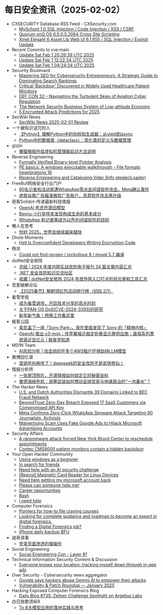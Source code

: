 # 每日安全资讯（2025-02-02）

- CXSECURITY Database RSS Feed - CXSecurity.com
  - [MySchool 1.0 SQL Injection / Code Injection / XSS / CSRF](https://cxsecurity.com/issue/WLB-2025020003)
  - [Quorum onQ OS 6.0.0.5.2064 Cross Site Scripting](https://cxsecurity.com/issue/WLB-2025020002)
  - [Xinet Elegant 6 Asset Lib Web UI 6.1.655  / SQL Injection / Exploit Update](https://cxsecurity.com/issue/WLB-2025020001)
- Recent Commits to cve:main
  - [Update Sat Feb  1 20:26:39 UTC 2025](https://github.com/trickest/cve/commit/8762f3f58de4551c97168dde18c7e266ced38a8e)
  - [Update Sat Feb  1 12:22:34 UTC 2025](https://github.com/trickest/cve/commit/2eae26b3af16158a5777acd6222b88b72a623860)
  - [Update Sat Feb  1 04:24:34 UTC 2025](https://github.com/trickest/cve/commit/7de9e18e5f8ae22f5eb7a3004c105a16620b2176)
- Security Boulevard
  - [Mastering SEO for Cybersecurity Entrepreneurs: A Strategic Guide to Dominating Search Rankings](https://securityboulevard.com/2025/02/mastering-seo-for-cybersecurity-entrepreneurs-a-strategic-guide-to-dominating-search-rankings/)
  - [Critical ‘Backdoor’ Discovered in Widely Used Healthcare Patient Monitors](https://securityboulevard.com/2025/02/critical-backdoor-discovered-in-widely-used-healthcare-patient-monitors/)
  - [DEF CON 32 – Navigating the Turbulent Skies of Aviation Cyber Regulation](https://securityboulevard.com/2025/02/def-con-32-navigating-the-turbulent-skies-of-aviation-cyber-regulation/)
  - [The Network Security Business System of Low-altitude Economy](https://securityboulevard.com/2025/02/the-network-security-business-system-of-low-altitude-economy/)
  - [5 Encrypted Attack Predictions for 2025](https://securityboulevard.com/2025/02/5-encrypted-attack-predictions-for-2025/)
- SecWiki News
  - [SecWiki News 2025-02-01 Review](http://www.sec-wiki.com/?2025-02-01)
- 一个被知识诅咒的人
  - [【Python】理解Python中的协程和生成器：从yield到async](https://blog.csdn.net/nokiaguy/article/details/145412058)
  - [Python中的数据类（dataclass）：简化类的定义与数据管理](https://blog.csdn.net/nokiaguy/article/details/145412051)
- glzjin
  - [懒猫微服外挂虚拟机管理器启动方法说明](https://www.zhaoj.in/read-9046.html)
- Reverse Engineering
  - [Formally Verified Binary-level Pointer Analysis](https://www.reddit.com/r/ReverseEngineering/comments/1ifeeay/formally_verified_binarylevel_pointer_analysis/)
  - [PE basics: A windows executable walkthrough - File formats hexplorations 16](https://www.reddit.com/r/ReverseEngineering/comments/1ifjwuw/pe_basics_a_windows_executable_walkthrough_file/)
  - [Reverse Engineering and Cataloging Vidar (Info stealer/Loader)](https://www.reddit.com/r/ReverseEngineering/comments/1ifair6/reverse_engineering_and_cataloging_vidar_info/)
- FreeBuf网络安全行业门户
  - [90名记者和活动家遭WhatsApp零点击间谍软件攻击，Meta确认事件](https://www.freebuf.com/news/421009.html)
  - [虚假谷歌广告瞄准微软广告账户，恶意软件攻击再升级](https://www.freebuf.com/articles/web/421008.html)
- 奇客Solidot–传递最新科技情报
  - [OpenAI 考虑开源旧模型](https://www.solidot.org/story?sid=80459)
  - [Bennu 小行星样本发现构成生命的基本成分](https://www.solidot.org/story?sid=80458)
  - [WhatsApp 称记者等成为以色列间谍软件的目标](https://www.solidot.org/story?sid=80457)
- 懒人在思考
  - [你好 2025，世界会继续越来越快](https://mp.weixin.qq.com/s?__biz=MzA3NTEzMTUwNA==&mid=2651081669&idx=1&sn=aa0b77b261c5fe6e6c4784263302e03f&chksm=8485d4dab3f25dcc6c72bc871f2c82bb91346cc258daa86cf4d931e657135ec686fead183589&scene=58&subscene=0#rd)
- Dhole Moments
  - [Hell Is Overconfident Developers Writing Encryption Code](https://soatok.blog/2025/01/31/hell-is-overconfident-developers-writing-encryption-code/)
- 杨龙
  - [Could not find rpcgen / rockylinux 8 / mysql 5.7 编译](https://www.yanglong.pro/could-not-find-rpcgen-rockylinux-8/)
- dotNet安全矩阵
  - [总结 | 2024 年度内网实战攻防电子报刊 34 篇文章内容汇总](https://mp.weixin.qq.com/s?__biz=MzUyOTc3NTQ5MA==&mid=2247498632&idx=1&sn=681e983fa35bb19e0904831b335d7e0f&chksm=fa595565cd2edc73d886f41d9397e163f030a12a60338c2df1d0c1a99313c34cdcf453aa5fea&scene=58&subscene=0#rd)
  - [.NET 安全攻防知识交流社区](https://mp.weixin.qq.com/s?__biz=MzUyOTc3NTQ5MA==&mid=2247498632&idx=2&sn=6855593bf81f6d589c2562c3edaa601f&chksm=fa595565cd2edc735c22d1d43d28bf31a8043c2ff0206e4a1fad46e91c47f503b969c34ad67c&scene=58&subscene=0#rd)
  - [收藏 | dotNet安全矩阵 2024 年度外网入口打点阶段文章和工具汇总](https://mp.weixin.qq.com/s?__biz=MzUyOTc3NTQ5MA==&mid=2247498632&idx=3&sn=66a759fa72b074482a993bee88e6bd92&chksm=fa595565cd2edc732b090dd7e2e465cab66aa723f707fa97061db95641beb2e9080ebe414db5&scene=58&subscene=0#rd)
- 吾爱破解论坛
  - [【2025春节】解题领红包活动排行榜（初四 2/1）](https://mp.weixin.qq.com/s?__biz=MjM5Mjc3MDM2Mw==&mid=2651141665&idx=1&sn=cf29ecaf3b5e2954cc5cb4b91fcef39f&chksm=bd50a6758a272f63660c32ba0c3ecc6a4c6d0036e2c3311ac5a9642e041e64846a8b2d665c2a&scene=58&subscene=0#rd)
- 看雪学苑
  - [成为看雪讲师，开启技术分享的高光时刻](https://mp.weixin.qq.com/s?__biz=MjM5NTc2MDYxMw==&mid=2458589300&idx=1&sn=5bc3ab9031d8c5a62d14e0fc0189cf4f&chksm=b18c28fe86fba1e830bdfaaa3dad1ea3f45cb278603db9b29f7f82a13061c29d3fad34ffb90a&scene=58&subscene=0#rd)
  - [关于PAN-OS DoS(CVE-2024-3393)的研究](https://mp.weixin.qq.com/s?__biz=MjM5NTc2MDYxMw==&mid=2458589300&idx=2&sn=e9f874ab1024ce5d7a8a2a424b891a7f&chksm=b18c28fe86fba1e8336887843dd4ab08afa58ca810f485f7a4efd1b50cb9fd256fc84de3faef&scene=58&subscene=0#rd)
  - [新年新气象！想换工作看这里](https://mp.weixin.qq.com/s?__biz=MjM5NTc2MDYxMw==&mid=2458589300&idx=3&sn=9f27f3668d0461ba4776901f8b44fc8d&chksm=b18c28fe86fba1e8dd2d842e7865bb85275949ce91d8343b184e67d31116e265167a799346d9&scene=58&subscene=0#rd)
- 极客公园
  - [索尼盖了一座「Sony Park」，我在里面发现了 Sony 的「精神内核」](https://mp.weixin.qq.com/s?__biz=MTMwNDMwODQ0MQ==&mid=2653073083&idx=1&sn=d126353a3135b021c1f8fd8c0e66f61a&chksm=7e57d30d49205a1b3b0befa1b468d85f278e27b8b85d28714b4d63e42c6985ec0391686a33a3&scene=58&subscene=0#rd)
  - [OpenAI 推出 o3-mini；传苹果接近敲定折叠显示屏供应商；唐探系列票房逼近百亿元 | 极客早知道](https://mp.weixin.qq.com/s?__biz=MTMwNDMwODQ0MQ==&mid=2653073082&idx=1&sn=260c62fbf5a7f5143c5f9484f5f7f354&chksm=7e57d30c49205a1a5ee41aba5d469ec4863035eca62673386b175198c0eea17bbbf6e73b3c3b&scene=58&subscene=0#rd)
- M01N Team
  - [AI风险分析 | 攻击组织在多个AWS租户环境劫持LLM模型](https://mp.weixin.qq.com/s?__biz=MzkyMTI0NjA3OA==&mid=2247494056&idx=1&sn=4e236c890b1530189931881acd81dc9b&chksm=c18429b9f6f3a0af3f80e1754671e55d82a71e47ec29f9272b4b4a098b2589be1f97125f789e&scene=58&subscene=0#rd)
- 赛博回忆录
  - [营销号别再传了！deepseek的安全攻防不是武侠修仙！](https://mp.weixin.qq.com/s?__biz=MzIxNDAyNjQwNg==&mid=2456099384&idx=1&sn=1878da953490a6aa39caed770ad1406f&chksm=803c6bf1b74be2e79fd3f7765e200a46d7360ef282b340a87ee2f73c4d2519b92edab928cbc9&scene=58&subscene=0#rd)
- 情报分析师
  - [一张屋顶照片，开源情报如何锁定它的秘密坐标](https://mp.weixin.qq.com/s?__biz=MzA3Mjc1MTkwOA==&mid=2650559421&idx=1&sn=553b9a49e14e867a2da952e98f64e056&chksm=87117df6b066f4e02b4a6876e54d720ee170450d1c395ffe0105d0706fe5d6ab74379e4b352c&scene=58&subscene=0#rd)
  - [曼德海峡危机：胡塞武装如何搅动全球贸易与地缘政治的“一池春水”？](https://mp.weixin.qq.com/s?__biz=MzA3Mjc1MTkwOA==&mid=2650559421&idx=2&sn=da3d637f045dd6b7a31208d6a3090c6e&chksm=87117df6b066f4e0fb09af9b07d9ca4bba5438966830e0fa0eefe10d061d66df93c7333cd85f&scene=58&subscene=0#rd)
- The Hacker News
  - [U.S. and Dutch Authorities Dismantle 39 Domains Linked to BEC Fraud Network](https://thehackernews.com/2025/02/us-and-dutch-authorities-dismantle-39.html)
  - [BeyondTrust Zero-Day Breach Exposed 17 SaaS Customers via Compromised API Key](https://thehackernews.com/2025/02/beyondtrust-zero-day-breach-exposes-17.html)
  - [Meta Confirms Zero-Click WhatsApp Spyware Attack Targeting 90 Journalists, Activists](https://thehackernews.com/2025/02/meta-confirms-zero-click-whatsapp.html)
  - [Malvertising Scam Uses Fake Google Ads to Hijack Microsoft Advertising Accounts](https://thehackernews.com/2025/02/malvertising-scam-uses-fake-google-ads.html)
- Security Affairs
  - [A ransomware attack forced New York Blood Center to reschedule appointments](https://securityaffairs.com/173702/cyber-crime/new-york-blood-center-faced-ransomware-attack.html)
  - [Contec CMS8000 patient monitors contain a hidden backdoor](https://securityaffairs.com/173694/security/cisa-fda-warned-hidden-backdoor-in-contec-cms8000.html)
- Your Open Hacker Community
  - [Using windows as a beginner](https://www.reddit.com/r/HowToHack/comments/1ifjgf3/using_windows_as_a_beginner/)
  - [In search for friends](https://www.reddit.com/r/HowToHack/comments/1iewofv/in_search_for_friends/)
  - [Need help with an AI security challenge](https://www.reddit.com/r/HowToHack/comments/1if4g8x/need_help_with_an_ai_security_challenge/)
  - [[Repost] Magnetic Card Reader for Linux Devices](https://www.reddit.com/r/HowToHack/comments/1ifgf3x/repost_magnetic_card_reader_for_linux_devices/)
  - [Need help getting my microsoft account back](https://www.reddit.com/r/HowToHack/comments/1if68fl/need_help_getting_my_microsoft_account_back/)
  - [Please can someone help me!](https://www.reddit.com/r/HowToHack/comments/1if6zdm/please_can_someone_help_me/)
  - [Career opportunities](https://www.reddit.com/r/HowToHack/comments/1iex9k8/career_opportunities/)
  - [Bash](https://www.reddit.com/r/HowToHack/comments/1ievtjc/bash/)
  - [I need help](https://www.reddit.com/r/HowToHack/comments/1ieuef3/i_need_help/)
- Computer Forensics
  - [Pointers for how-to file craving courses](https://www.reddit.com/r/computerforensics/comments/1ifj53x/pointers_for_howto_file_craving_courses/)
  - [Looking for complete guidance and roadmap to become an expert in digital forensics.](https://www.reddit.com/r/computerforensics/comments/1ifitvw/looking_for_complete_guidance_and_roadmap_to/)
  - [Finding a Digital Forensics job?](https://www.reddit.com/r/computerforensics/comments/1if2p5r/finding_a_digital_forensics_job/)
  - [iPhone daily backup BFU](https://www.reddit.com/r/computerforensics/comments/1iewy9p/iphone_daily_backup_bfu/)
- 迪哥讲事
  - [登录页面渗透的骚操作](https://mp.weixin.qq.com/s?__biz=MzIzMTIzNTM0MA==&mid=2247497000&idx=1&sn=75f5108d220ca6e274950e535e153016&chksm=e8a5ff4bdfd2765d6726120c344006dbddab0e8a7885d8c2dc52909cf0cef093765cbf0161e2&scene=58&subscene=0#rd)
- Social Engineering
  - [Social Engineering Con - Layer 8?](https://www.reddit.com/r/SocialEngineering/comments/1if8m7n/social_engineering_con_layer_8/)
- Technical Information Security Content & Discussion
  - [Everyone knows your location: tracking myself down through in-app ads](https://www.reddit.com/r/netsec/comments/1if344u/everyone_knows_your_location_tracking_myself_down/)
- Over Security - Cybersecurity news aggregator
  - [Google says hackers abuse Gemini AI to empower their attacks](https://www.bleepingcomputer.com/news/security/google-says-hackers-abuse-gemini-ai-to-empower-their-attacks/)
  - [Vulnerability & Patch Roundup — January 2025](https://blog.sucuri.net/2025/01/vulnerability-patch-roundup-january-2025.html)
- Hacking Exposed Computer Forensics Blog
  - [Daily Blog #735: Zeltser Challenge Spotlight on Argelius Labs](https://www.hecfblog.com/2025/01/daily-blog-735-zeltser-challenge.html)
- 白日放歌须纵9
  - [To B大模型应用的落地实践与思考](https://mp.weixin.qq.com/s?__biz=MzIzNjAyODE0NQ==&mid=2247483940&idx=1&sn=6c82ca97527b253a09315b3787c555cd&chksm=e8df6bbadfa8e2ac5f5a8238794a3b3afbde91740bcb757a8b7741b6e1f5bbe26d34de694639&scene=58&subscene=0#rd)
